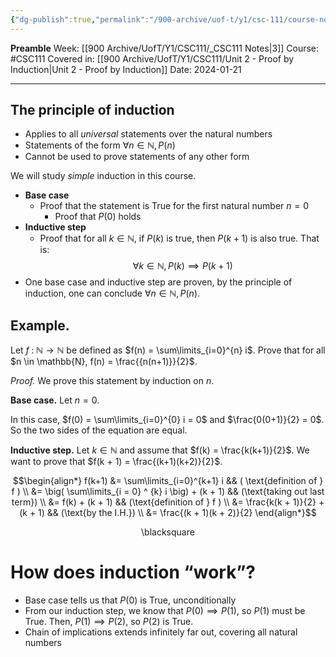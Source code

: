 ```yaml
---
{"dg-publish":true,"permalink":"/900-archive/uof-t/y1/csc-111/course-notes/proof-by-induction/","created":"2024-01-21T09:01:35.677-08:00","updated":"2024-02-12T12:17:21.877-08:00"}
---
```


**Preamble**
Week: [[900 Archive/UofT/Y1/CSC111/_CSC111 Notes\|3]]
Course: #CSC111
Covered in: [[900 Archive/UofT/Y1/CSC111/Unit 2 - Proof by Induction\|Unit 2 - Proof by Induction]]
Date: 2024-01-21

---

## The principle of induction

- Applies to all *universal* statements over the natural numbers
- Statements of the form $\forall n \in \mathbb{N}, P(n)$
- Cannot be used to prove statements of any other form

We will study *simple* induction in this course.
- **Base case**
	- Proof that the statement is True for the first natural number $n = 0$
		- Proof that $P(0)$ holds
- **Inductive step**
	- Proof that for all $k \in \mathbb{N}$, if $P(k)$ is true, then $P(k+1)$ is also true. That is:
	  $$\forall k \in \mathbb{N}, P(k) \implies P(k + 1)$$
- One base case and inductive step are proven, by the principle of induction, one can conclude $\forall n \in \mathbb{N}, P(n)$.

## Example.

Let $f \; : \; \mathbb{N} \to \mathbb{N}$ be defined as $f(n) = \sum\limits_{i=0}^{n} i$. Prove that for all $n \in \mathbb{N}, f(n) = \frac{{n(n+1)}}{2}$.

*Proof.* We prove this statement by induction on $n$.

**Base case.** Let $n = 0$.

In this case, $f(0) = \sum\limits_{i=0}^{0} i = 0$ and $\frac{0(0+1)}{2} = 0$. So the two sides of the equation are equal.

**Inductive step.** Let $k \in \mathbb{N}$ and assume that $f(k) = \frac{k(k+1)}{2}$. We want to prove that $f(k + 1) = \frac{(k+1)(k+2)}{2}$.

$$\begin{align*}
f(k+1) &= \sum\limits_{i=0}^{k+1} i 
&& ( \text{definition of } f ) \\
&= \big( \sum\limits_{i = 0} ^ {k} i \big) + (k + 1)
&& (\text{taking out last term}) \\
&= f(k) + (k + 1)
&& (\text{definition of } f ) \\
&= \frac{k(k + 1)}{2} + (k + 1) 
&& (\text{by the I.H.}) \\
&= \frac{(k + 1)(k + 2)}{2}
\end{align*}$$
<div class="right-align"> <span class="math display">\blacksquare</span> </div>

# How does induction “work”?

- Base case tells us that $P(0)$ is True, unconditionally
- From our induction step, we know that $P(0) \implies P(1)$, so $P(1)$ must be True. Then, $P(1) \implies P(2)$, so $P(2)$ is True.
- Chain of implications extends infinitely far out, covering all natural numbers
